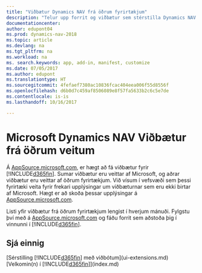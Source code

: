 ```yaml
---
title: "Viðbætur Dynamics NAV frá öðrum fyrirtækjum"
description: "Telur upp forrit og viðbætur sem stérstilla Dynamics NAV frá öðrum fyritækjum."
documentationcenter: 
author: edupont04
ms.prod: dynamics-nav-2018
ms.topic: article
ms.devlang: na
ms.tgt_pltfrm: na
ms.workload: na
ms. search.keywords: app, add-in, manifest, customize
ms.date: 07/05/2017
ms.author: edupont
ms.translationtype: HT
ms.sourcegitcommit: 4fefaef7380ac10836fcac404eea006f55d8556f
ms.openlocfilehash: d6b0d7c459af8506089e8f57fa5633b2c6c5e7de
ms.contentlocale: is-is
ms.lasthandoff: 10/16/2017

---
```

# <a name="microsoft-dynamics-nav-extensions-by-other-providers"></a>Microsoft Dynamics NAV Viðbætur frá öðrum veitum
Á [AppSource.microsoft.com](https://appsource.microsoft.com/), er hægt að fá viðbætur fyrir [!INCLUDE[d365fin](includes/d365fin_md.md)]. Sumar viðbætur eru veittar af Microsoft, og aðrar viðbætur eru veittar af öðrum fyrirtækjum. Við vísum í vefsvæði sem þessi fyrirtæki veita fyrir frekari upplýsingar um viðbæturnar sem eru ekki birtar af Microsoft. Hægt er að skoða þessar upplýsingar á [AppSource.microsoft.com](https://appsource.microsoft.com/en-us/marketplace/apps?product=dynamics-365%3Bdynamics-365-for-financials&page=1).  

Listi yfir viðbætur frá öðrum fyrirtækjum lengist í hverjum mánuði. Fylgstu því með á [AppSource.microsoft.com](https://appsource.microsoft.com/en-us/marketplace/apps?product=dynamics-365%3Bdynamics-365-for-financials&page=1) og fáðu forrit sem aðstoða þig í vinnunni í [!INCLUDE[d365fin](includes/d365fin_md.md)].  

## <a name="see-also"></a>Sjá einnig
[Sérstilling [!INCLUDE[d365fin](includes/d365fin_md.md)] með viðbótum](ui-extensions.md)  
[Velkomin(n) í [!INCLUDE[d365fin](includes/d365fin_md.md)]](index.md)  

